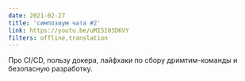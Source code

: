 ```yaml
---
date: 2021-02-27
title: 'симпозиум чата #2'
link: https://youtu.be/uMI5I03DKVY
filters: offline,translation
---
```


Про CI/CD, пользу докера, лайфхаки по сбору дримтим-команды и безопасную разработку.
